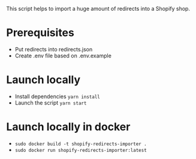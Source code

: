 This script helps to import a huge amount of redirects into a Shopify shop.

# Prerequisites

* Put redirects into redirects.json
* Create .env file based on .env.example

# Launch locally
* Install dependencies ```yarn install```
* Launch the script ```yarn start ```

# Launch locally in docker
* ```sudo docker build -t shopify-redirects-importer .```
* ```sudo docker run shopify-redirects-importer:latest```
